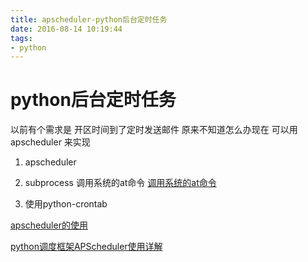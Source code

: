 ```yaml
---
title: apscheduler-python后台定时任务
date: 2016-08-14 10:19:44
tags: 
- python
---
```


# python后台定时任务 

以前有个需求是 开区时间到了定时发送邮件
原来不知道怎么办现在 可以用apscheduler 来实现


1. apscheduler
2. subprocess 调用系统的at命令
[调用系统的at命令](http://stackoverflow.com/questions/10676326/creating-a-linux-at-job-scheduling-in-python)

3. 使用python-crontab



[apscheduler的使用](http://www.cnblogs.com/yueerwanwan0204/p/5480870.html)

[python调度框架APScheduler使用详解](http://www.cnblogs.com/hushaojun/p/5189109.html)